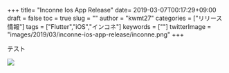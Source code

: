 +++
title= "Inconne Ios App Release"
date= 2019-03-07T00:17:29+09:00
draft = false
toc = true
slug = ""
author = "kwmt27"
categories = ["リリース情報"]
tags = ["Flutter","iOS","インコネ"]
keywords = [""]
twitterImage = "images/2019/03/inconne-ios-app-release/inconne.png"
+++

<!--more-->

テスト

<img src="/images/2019/03/inconne-ios-app-release/inconne.png" />
